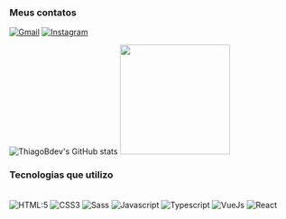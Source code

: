 ### Meus contatos

[![Gmail](https://img.shields.io/badge/Gmail-D14836?style=for-the-badge&logo=gmail&logoColor=white)](https://mail.google.com/mail/?view=cm&fs=1&to=thiagobatista.dev1@gmail.com
)
[![Instagram](https://img.shields.io/badge/Instagram-E4405F?style=for-the-badge&logo=instagram&logoColor=white)](https://www.instagram.com/thiago159_bt/)

![ThiagoBdev's GitHub stats](https://github-readme-stats.vercel.app/api?username=ThiagoBdev&show_icons=true&theme=tokyonight)
  <img src="https://github-readme-stats.vercel.app/api/top-langs/?username=ThiagoBdev&layout=compact&langs_count=7&theme=tokyonight" max-width="467" height="195"/>
### Tecnologias que utilizo
<div style="display: inline_block"><br/>
  <img alt="HTML:5" src="https://img.shields.io/badge/HTML5-E34F26?style=for-the-badge&logo=html5&logoColor=white" align="center">
  <img alt="CSS3" src="https://img.shields.io/badge/CSS3-1572B6?style=for-the-badge&logo=css3&logoColor=white" align="center">
  <img alt="Sass" src="https://img.shields.io/badge/Sass-CC6699.svg?style=for-the-badge&logo=Sass&logoColor=white" align="center">
  <img alt="Javascript" src="https://img.shields.io/badge/JavaScript-F7DF1E?style=for-the-badge&logo=javascript&logoColor=black" align="center">
  <img alt="Typescript" src="https://img.shields.io/badge/TypeScript-3178C6.svg?style=for-the-badge&logo=TypeScript&logoColor=white" align="center">
  <img alt="VueJs" src="https://img.shields.io/badge/Vue.js-4FC08D.svg?style=for-the-badge&logo=vuedotjs&logoColor=white" align="center">
  <img alt="React" src="https://img.shields.io/badge/React-61DAFB.svg?style=for-the-badge&logo=React&logoColor=black" align="center">
  
<!--   <img alt="Python" src="https://img.shields.io/badge/Python-14354C?style=for-the-badge&logo=python&logoColor=white" align="center"> -->
</div>
